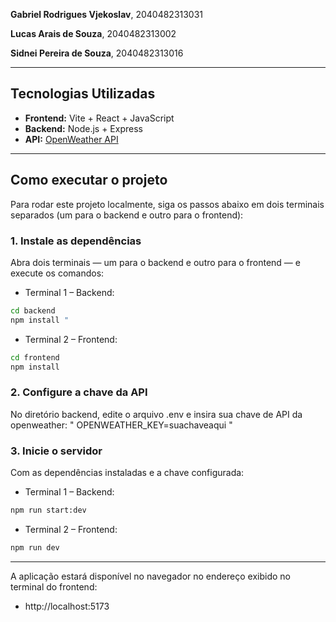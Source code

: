 **Gabriel Rodrigues Vjekoslav**, 2040482313031

**Lucas Arais de Souza**, 2040482313002 

**Sidnei Pereira de Souza**, 2040482313016


---

## Tecnologias Utilizadas

- **Frontend:** Vite + React + JavaScript  
- **Backend:** Node.js + Express  
- **API:** [OpenWeather API](https://openweathermap.org/api)

---

## Como executar o projeto
Para rodar este projeto localmente, siga os passos abaixo em dois terminais separados (um para o backend e outro para o frontend):

### 1. Instale as dependências
Abra dois terminais — um para o backend e outro para o frontend — e execute os comandos:

- Terminal 1 – Backend:
```bash
cd backend
npm install "
```

- Terminal 2 – Frontend:
```bash
cd frontend
npm install
```

### 2. Configure a chave da API
No diretório backend, edite o arquivo .env e insira sua chave de API da openweather:
" OPENWEATHER_KEY=suachaveaqui "

### 3. Inicie o servidor
Com as dependências instaladas e a chave configurada:


- Terminal 1 – Backend:
```bash
npm run start:dev
```

- Terminal 2 – Frontend:
```bash
npm run dev
```

---
A aplicação estará disponível no navegador no endereço exibido no terminal do frontend:
- http://localhost:5173